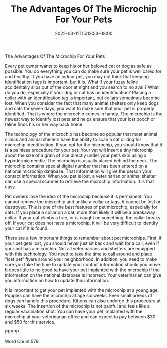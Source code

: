 ﻿---
title: "The Advantages Of The Microchip For Your Pets"
date: 2022-03-11T15:13:53-08:00
description: "TXT Tips for Web Success"
featured_image: "/images/TXT.jpg"
tags: ["TXT"]
---

The Advantages Of The Microchip For Your Pets

Every pet owner wants to keep his or her beloved cat or dog as safe as possible. You do everything you can do make sure your pet is well cared for and healthy. If you have an indoor pet, you may not think that keeping identification tags is important, but it is. What if your fuzzy feline accidentally slips out of the door at night and you search to no avail? What do you do, especially if your dog or cat has no identification? Placing a collar with an identification tag is important, but collars sometimes become lost.  When you consider the fact that many animal shelters only keep dogs and cats for seven days, you want to make sure that your pet is properly identified. That is where the microchip comes in handy. The microchip is the newest way to identify lost pets and helps ensure that your lost pooch or feline finds his or her way back home.

The technology of the microchip has become so popular that most animal clinics and animal shelters have the ability to scan a cat or dog for microchip identification. If you opt for the microchip, you should know that it is a painless procedure for your pet. Your vet will insert a tiny microchip about the size of a grain of rice directly under your pet’s skin using a hypodermic needle. The microchip is usually placed behind the neck. The microchip contains special digital number that has been entered on a national microchip database. That information will give the person your contact information. When you pet is lost, a veterinarian or animal shelter can use a special scanner to retrieve the microchip information. It is that easy. 

Pet owners love the idea of the microchip because it is permanent. You cannot remove the microchip and unlike a collar or tags, it cannot be lost or destroyed. This is one of the best features of pet microchip, especially for cats. If you place a collar on a cat, more than likely it will be a breakaway collar. If your cat climbs a tree, or is caught on something, the collar breaks off. If your cat does not have a microchip, it will be very difficult to identify your cat if it is found.

There are a few important things to remember about pet microchips. First, if your pet gets lost, you should never just sit back and wait for a call, even if your pet has a microchip. Not all veterinarians and shelters are equipped with this technology. You need to take the time to call around and place “lost pet” flyers around your neighborhood. In addition, you need to make sure you take the time to update your contact information should you move. It does little to no good to have your pet implanted with the microchip if the information on the national database is incorrect. Your veterinarian can give you information on how to update this information. 

It is important to get your pet implanted with the microchip at a young age. Puppies can have the microchip at age six weeks. Even small breeds of dogs can handle this procedure. Kittens can also undergo this procedure at six weeks. The insertion of the microchip is not painful and feels like a regular vaccination shot. You can have your pet implanted with the microchip at your veterinarian office and can expect to pay between $30 and $50 for this service.

PPPPP

Word Count 579

